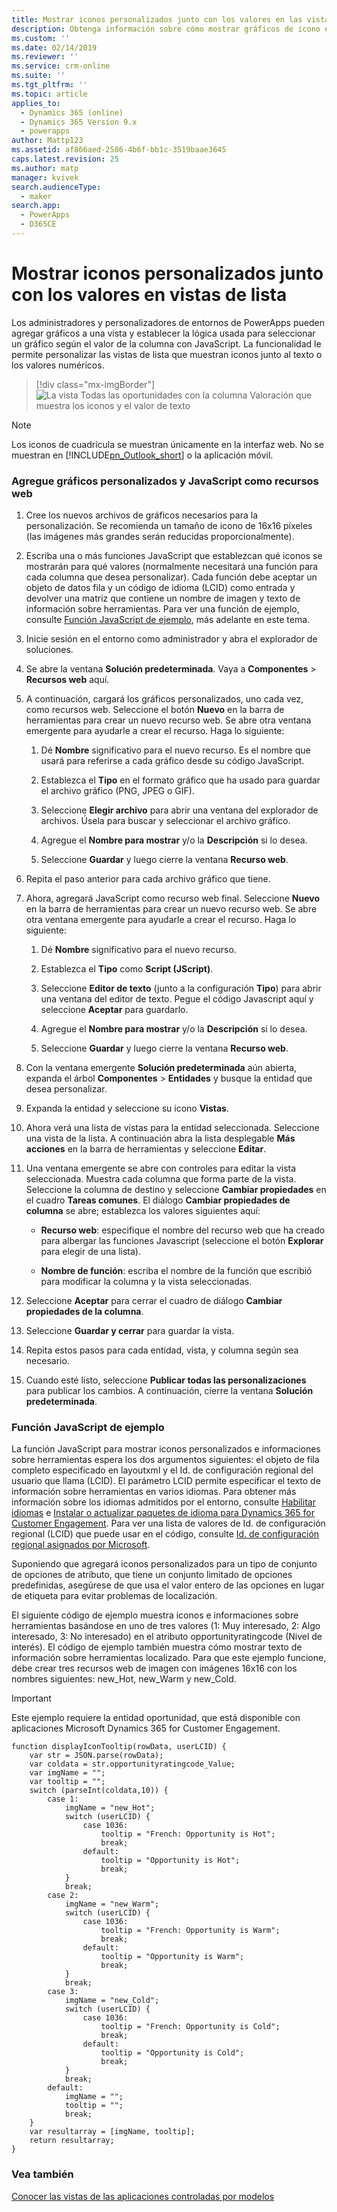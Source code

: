 ```yaml
---
title: Mostrar iconos personalizados junto con los valores en las vistas de lista con PowerApps | MicrosoftDocs
description: Obtenga información sobre cómo mostrar gráficos de icono en una vista
ms.custom: ''
ms.date: 02/14/2019
ms.reviewer: ''
ms.service: crm-online
ms.suite: ''
ms.tgt_pltfrm: ''
ms.topic: article
applies_to:
  - Dynamics 365 (online)
  - Dynamics 365 Version 9.x
  - powerapps
author: Mattp123
ms.assetid: af866aed-2586-4b6f-bb1c-3519baae3645
caps.latest.revision: 25
ms.author: matp
manager: kvivek
search.audienceType:
  - maker
search.app:
  - PowerApps
  - D365CE
---
```

# <a name="display-custom-icons-alongside-values-in-list-views"></a>Mostrar iconos personalizados junto con los valores en vistas de lista

<a name="GridIcons"></a>   

 Los administradores y personalizadores de entornos de PowerApps pueden agregar gráficos a una vista y establecer la lógica usada para seleccionar un gráfico según el valor de la columna con JavaScript. La funcionalidad le permite personalizar las vistas de lista que muestran iconos junto al texto o los valores numéricos. 

> [!div class="mx-imgBorder"] 
> ![](media/icon-in-opportunity-view.png "La vista Todas las oportunidades con la columna Valoración que muestra los iconos y el valor de texto")
  
> [!NOTE]
>  Los iconos de cuadrícula se muestran únicamente en la interfaz web. No se muestran en [!INCLUDE[pn_Outlook_short](../../includes/pn-outlook-short.md)] o la aplicación móvil.  
  
### <a name="add-custom-graphics-and-javascript-as-web-resources"></a>Agregue gráficos personalizados y JavaScript como recursos web  
  
1.  Cree los nuevos archivos de gráficos necesarios para la personalización. Se recomienda un tamaño de icono de 16x16 píxeles (las imágenes más grandes serán reducidas proporcionalmente).  
  
2.  Escriba una o más funciones JavaScript que establezcan qué iconos se mostrarán para qué valores (normalmente necesitará una función para cada columna que desea personalizar). Cada función debe aceptar un objeto de datos fila y un código de idioma (LCID) como entrada y devolver una matriz que contiene un nombre de imagen y texto de información sobre herramientas. Para ver una función de ejemplo, consulte [Función JavaScript de ejemplo](#SampleJavascript), más adelante en este tema.  
  
3.  Inicie sesión en el entorno como administrador y abra el explorador de soluciones.  
  
4.  Se abre la ventana **Solución predeterminada**. Vaya a **Componentes** > **Recursos web** aquí.  
  
5.  A continuación, cargará los gráficos personalizados, uno cada vez, como recursos web. Seleccione el botón **Nuevo** en la barra de herramientas para crear un nuevo recurso web. Se abre otra ventana emergente para ayudarle a crear el recurso. Haga lo siguiente:  
  
    1.  Dé **Nombre** significativo para el nuevo recurso. Es el nombre que usará para referirse a cada gráfico desde su código JavaScript.  
  
    2.  Establezca el **Tipo** en el formato gráfico que ha usado para guardar el archivo gráfico (PNG, JPEG o GIF).  
  
    3.  Seleccione **Elegir archivo** para abrir una ventana del explorador de archivos. Úsela para buscar y seleccionar el archivo gráfico.  
  
    4.  Agregue el **Nombre para mostrar** y/o la **Descripción** si lo desea.  
  
    5.  Seleccione **Guardar** y luego cierre la ventana **Recurso web**.  
  
6.  Repita el paso anterior para cada archivo gráfico que tiene.  
  
7.  Ahora, agregará JavaScript como recurso web final. Seleccione **Nuevo** en la barra de herramientas para crear un nuevo recurso web. Se abre otra ventana emergente para ayudarle a crear el recurso. Haga lo siguiente:  
  
    1.  Dé **Nombre** significativo para el nuevo recurso.  
  
    2.  Establezca el **Tipo** como **Script (JScript)**.  
  
    3.  Seleccione **Editor de texto** (junto a la configuración **Tipo**) para abrir una ventana del editor de texto. Pegue el código Javascript aquí y seleccione **Aceptar** para guardarlo.  
  
    4.  Agregue el **Nombre para mostrar** y/o la **Descripción** si lo desea.  
  
    5.  Seleccione **Guardar** y luego cierre la ventana **Recurso web**.  
  
8.  Con la ventana emergente **Solución predeterminada** aún abierta, expanda el árbol **Componentes** > **Entidades** y busque la entidad que desea personalizar.  
  
9. Expanda la entidad y seleccione su icono **Vistas**.  
  
10. Ahora verá una lista de vistas para la entidad seleccionada. Seleccione una vista de la lista. A continuación abra la lista desplegable **Más acciones** en la barra de herramientas y seleccione **Editar**.  
  
11. Una ventana emergente se abre con controles para editar la vista seleccionada. Muestra cada columna que forma parte de la vista. Seleccione la columna de destino y seleccione **Cambiar propiedades** en el cuadro **Tareas comunes**. El diálogo **Cambiar propiedades de columna** se abre; establezca los valores siguientes aquí:  
  
    - **Recurso web**: especifique el nombre del recurso web que ha creado para albergar las funciones Javascript (seleccione el botón **Explorar** para elegir de una lista).  
  
    - **Nombre de función**: escriba el nombre de la función que escribió para modificar la columna y la vista seleccionadas.  
  
12. Seleccione **Aceptar** para cerrar el cuadro de diálogo **Cambiar propiedades de la columna**.  
  
13. Seleccione **Guardar y cerrar** para guardar la vista.  
  
14. Repita estos pasos para cada entidad, vista, y columna según sea necesario.  
  
15. Cuando esté listo, seleccione **Publicar todas las personalizaciones** para publicar los cambios. A continuación, cierre la ventana **Solución predeterminada**.  
  
<a name="SampleJavascript"></a>   

### <a name="sample-javascript-function"></a>Función JavaScript de ejemplo  
 La función JavaScript para mostrar iconos personalizados e informaciones sobre herramientas espera los dos argumentos siguientes: el objeto de fila completo especificado en layoutxml y el Id. de configuración regional del usuario que llama (LCID). El parámetro LCID permite especificar el texto de información sobre herramientas en varios idiomas. Para obtener más información sobre los idiomas admitidos por el entorno, consulte [Habilitar idiomas](/dynamics365/customer-engagement/admin/enable-languages) e [Instalar o actualizar paquetes de idioma para Dynamics 365 for Customer Engagement](/dynamics365/customer-engagement/on-premises/install-or-upgrade-language-packs). Para ver una lista de valores de Id. de configuración regional (LCID) que puede usar en el código, consulte [Id. de configuración regional asignados por Microsoft](https://go.microsoft.com/fwlink/?linkid=829588).

  
 Suponiendo que agregará iconos personalizados para un tipo de conjunto de opciones de atributo, que tiene un conjunto limitado de opciones predefinidas, asegúrese de que usa el valor entero de las opciones en lugar de etiqueta para evitar problemas de localización.  
  
 El siguiente código de ejemplo muestra iconos e informaciones sobre herramientas basándose en uno de tres valores (1: Muy interesado, 2: Algo interesado, 3: No interesado) en el atributo opportunityratingcode (Nivel de interés). El código de ejemplo también muestra cómo mostrar texto de información sobre herramientas localizado. Para que este ejemplo funcione, debe crear tres recursos web de imagen con imágenes 16x16 con los nombres siguientes: new_Hot, new_Warm y new_Cold.  

> [!IMPORTANT]
> Este ejemplo requiere la entidad oportunidad, que está disponible con aplicaciones Microsoft Dynamics 365 for Customer Engagement.
  
```  
function displayIconTooltip(rowData, userLCID) {      
    var str = JSON.parse(rowData);  
    var coldata = str.opportunityratingcode_Value;  
    var imgName = "";  
    var tooltip = "";  
    switch (parseInt(coldata,10)) { 
        case 1:  
            imgName = "new_Hot";  
            switch (userLCID) {  
                case 1036:  
                    tooltip = "French: Opportunity is Hot";  
                    break;  
                default:  
                    tooltip = "Opportunity is Hot";  
                    break;  
            }  
            break;  
        case 2:  
            imgName = "new_Warm";  
            switch (userLCID) {  
                case 1036:  
                    tooltip = "French: Opportunity is Warm";  
                    break;  
                default:  
                    tooltip = "Opportunity is Warm";  
                    break;  
            }  
            break;  
        case 3:  
            imgName = "new_Cold";  
            switch (userLCID) {  
                case 1036:  
                    tooltip = "French: Opportunity is Cold";  
                    break;  
                default:  
                    tooltip = "Opportunity is Cold";  
                    break;  
            }  
            break;  
        default:  
            imgName = "";  
            tooltip = "";  
            break;  
    }  
    var resultarray = [imgName, tooltip];  
    return resultarray;  
}  
```  
  
 <!-- This results in displaying icons with tooltips in the **Rating** column that depend on the value in each row. The result could look like this:  
  
 ![Custom column graphics example](../customize/media/custom-column-graphics-example.png "Custom column graphics example")  -->
 
 ### <a name="see-also"></a>Vea también
[Conocer las vistas de las aplicaciones controladas por modelos](../model-driven-apps/create-edit-views.md)
